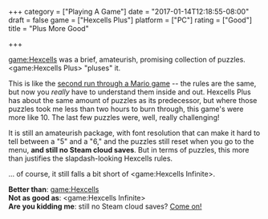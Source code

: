 +++
category = ["Playing A Game"]
date = "2017-01-14T12:18:55-08:00"
draft = false
game = ["Hexcells Plus"]
platform = ["PC"]
rating = ["Good"]
title = "Plus More Good"

+++

<game:Hexcells> was a brief, amateurish, promising collection of puzzles.  <game:Hexcells Plus> "pluses" it.

This is like the [second run through a Mario game](%site.BaseURL%2010/05/29/super-mario-galaxy-2-9/) -- the rules are the same, but now you <i>really</i> have to understand them inside and out.  Hexcells Plus has about the same amount of puzzles as its predecessor, but where those puzzles took me less than two hours to burn through, this game's were more like 10.  The last few puzzles were, well, really challenging!

It is still an amateurish package, with font resolution that can make it hard to tell between a "5" and a "6," and the puzzles still reset when you go to the menu, <b>and still no Steam cloud saves</b>.  But in terms of puzzles, this more than justifies the slapdash-looking Hexcells rules.

... of course, it still falls a bit short of <game:Hexcells Infinite>.

<b>Better than</b>: <game:Hexcells>  
<b>Not as good as</b>: <game:Hexcells Infinite>  
<b>Are you kidding me</b>: still no Steam cloud saves?  <a href="https://www.youtube.com/watch?v=SP_9zH9Q44o">Come on!</a>
